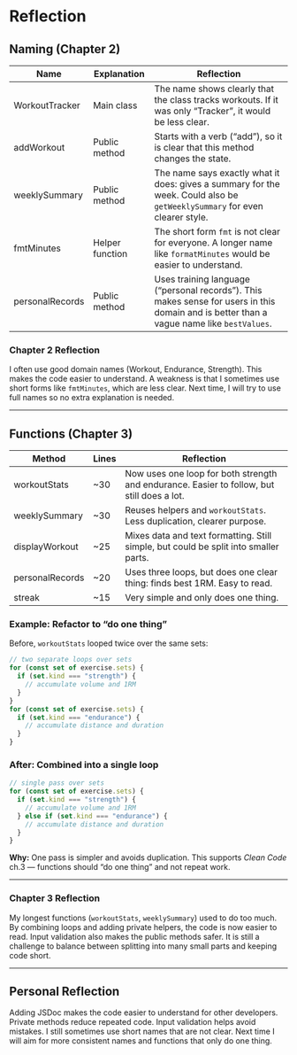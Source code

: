 # Reflection

## Naming (Chapter 2)
| Name            | Explanation | Reflection |
|-----------------|-------------|------------|
| WorkoutTracker  | Main class  | The name shows clearly that the class tracks workouts. If it was only “Tracker”, it would be less clear. |
| addWorkout      | Public method | Starts with a verb (“add”), so it is clear that this method changes the state. |
| weeklySummary   | Public method | The name says exactly what it does: gives a summary for the week. Could also be `getWeeklySummary` for even clearer style. |
| fmtMinutes      | Helper function | The short form `fmt` is not clear for everyone. A longer name like `formatMinutes` would be easier to understand. |
| personalRecords | Public method | Uses training language (“personal records”). This makes sense for users in this domain and is better than a vague name like `bestValues`. |

### Chapter 2 Reflection
I often use good domain names (Workout, Endurance, Strength). This makes the code easier to understand. A weakness is that I sometimes use short forms like `fmtMinutes`, which are less clear. Next time, I will try to use full names so no extra explanation is needed.

---

## Functions (Chapter 3)
| Method         | Lines | Reflection |
|----------------|-------|------------|
| workoutStats   | ~30   | Now uses one loop for both strength and endurance. Easier to follow, but still does a lot. |
| weeklySummary  | ~30   | Reuses helpers and `workoutStats`. Less duplication, clearer purpose. |
| displayWorkout | ~25   | Mixes data and text formatting. Still simple, but could be split into smaller parts. |
| personalRecords| ~20   | Uses three loops, but does one clear thing: finds best 1RM. Easy to read. |
| streak         | ~15   | Very simple and only does one thing. |

### Example: Refactor to “do one thing”

Before, `workoutStats` looped twice over the same sets:

```js
// two separate loops over sets
for (const set of exercise.sets) {
  if (set.kind === "strength") {
    // accumulate volume and 1RM
  }
}
for (const set of exercise.sets) {
  if (set.kind === "endurance") {
    // accumulate distance and duration
  }
}
```

### After: Combined into a single loop

```js
// single pass over sets
for (const set of exercise.sets) {
  if (set.kind === "strength") {
    // accumulate volume and 1RM
  } else if (set.kind === "endurance") {
    // accumulate distance and duration
  }
}
```

**Why:** One pass is simpler and avoids duplication. This supports *Clean Code* ch.3 — functions should “do one thing” and not repeat work.

---

### Chapter 3 Reflection
My longest functions (`workoutStats`, `weeklySummary`) used to do too much. By combining loops and adding private helpers, the code is now easier to read. Input validation also makes the public methods safer. It is still a challenge to balance between splitting into many small parts and keeping code short.

---

## Personal Reflection
Adding JSDoc makes the code easier to understand for other developers. Private methods reduce repeated code. Input validation helps avoid mistakes. I still sometimes use short names that are not clear. Next time I will aim for more consistent names and functions that only do one thing.
